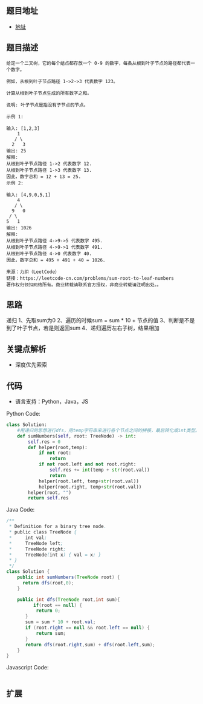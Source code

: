 ## 题目地址

- [地址](https://leetcode-cn.com/problems/sum-root-to-leaf-numbers/)

## 题目描述

```
给定一个二叉树，它的每个结点都存放一个 0-9 的数字，每条从根到叶子节点的路径都代表一个数字。

例如，从根到叶子节点路径 1->2->3 代表数字 123。

计算从根到叶子节点生成的所有数字之和。

说明: 叶子节点是指没有子节点的节点。

示例 1:

输入: [1,2,3]
    1
   / \
  2   3
输出: 25
解释:
从根到叶子节点路径 1->2 代表数字 12.
从根到叶子节点路径 1->3 代表数字 13.
因此，数字总和 = 12 + 13 = 25.
示例 2:

输入: [4,9,0,5,1]
    4
   / \
  9   0
 / \
5   1
输出: 1026
解释:
从根到叶子节点路径 4->9->5 代表数字 495.
从根到叶子节点路径 4->9->1 代表数字 491.
从根到叶子节点路径 4->0 代表数字 40.
因此，数字总和 = 495 + 491 + 40 = 1026.

来源：力扣（LeetCode）
链接：https://leetcode-cn.com/problems/sum-root-to-leaf-numbers
著作权归领扣网络所有。商业转载请联系官方授权，非商业转载请注明出处。。
```

## 思路
递归
1、先取sum为0
2、遍历的时候sum = sum * 10 + 节点的值
3、判断是不是到了叶子节点，若是则返回sum
4、递归遍历左右子树，结果相加

## 关键点解析

- 深度优先索索

## 代码

- 语言支持：Python，Java，JS

Python Code:

```python
class Solution:
    #用递归的思想进行dfs，用temp字符串来进行各个节点之间的拼接，最后转化成int类型。
    def sumNumbers(self, root: TreeNode) -> int:
        self.res = 0
        def helper(root,temp):
            if not root:
                return
            if not root.left and not root.right:
                self.res += int(temp + str(root.val))
                return
            helper(root.left, temp+str(root.val))
            helper(root.right, temp+str(root.val))
        helper(root, "")
        return self.res
```

Java Code:

```java
/**
 * Definition for a binary tree node.
 * public class TreeNode {
 *     int val;
 *     TreeNode left;
 *     TreeNode right;
 *     TreeNode(int x) { val = x; }
 * }
 */
class Solution {
    public int sumNumbers(TreeNode root) {
      return dfs(root,0);
    }

    public int dfs(TreeNode root,int sum){
          if(root == null) {
           return 0;
       }
       sum = sum * 10 + root.val;
       if (root.right == null && root.left == null) {
           return sum;
       }
       return dfs(root.right,sum) + dfs(root.left,sum);
    } 
}
```

Javascript Code:
```js
```



## 扩展
